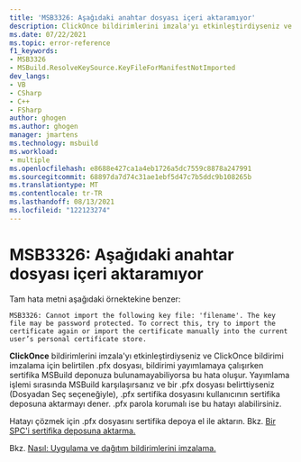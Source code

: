 ```yaml
---
title: 'MSB3326: Aşağıdaki anahtar dosyası içeri aktaramıyor'
description: ClickOnce bildirimlerini imzala'yı etkinleştirdiyseniz ve ClickOnce bildirimi imzalama için belirtilen .pfx dosyası, bildirimi yayımlamaya çalışırken sertifika MSBuild deponuza bulunamayabiliyorsa bu hata oluşur.
ms.date: 07/22/2021
ms.topic: error-reference
f1_keywords:
- MSB3326
- MSBuild.ResolveKeySource.KeyFileForManifestNotImported
dev_langs:
- VB
- CSharp
- C++
- FSharp
author: ghogen
ms.author: ghogen
manager: jmartens
ms.technology: msbuild
ms.workload:
- multiple
ms.openlocfilehash: e8688e427ca1a4eb1726a5dc7559c8878a247991
ms.sourcegitcommit: 68897da7d74c31ae1ebf5d47c7b5ddc9b108265b
ms.translationtype: MT
ms.contentlocale: tr-TR
ms.lasthandoff: 08/13/2021
ms.locfileid: "122123274"
---
```

# <a name="msb3326-cannot-import-the-following-key-file"></a>MSB3326: Aşağıdaki anahtar dosyası içeri aktaramıyor

Tam hata metni aşağıdaki örnektekine benzer:

```output
MSB3326: Cannot import the following key file: 'filename'. The key file may be password protected. To correct this, try to import the certificate again or import the certificate manually into the current user’s personal certificate store.
```

**ClickOnce** bildirimlerini imzala'yı etkinleştirdiyseniz ve ClickOnce bildirimi imzalama için belirtilen .pfx dosyası, bildirimi yayımlamaya çalışırken sertifika MSBuild deponuza bulunamayabiliyorsa bu hata oluşur. Yayımlama işlemi sırasında MSBuild karşılaşırsanız ve bir .pfx dosyası belirttiyseniz  (Dosyadan Seç seçeneğiyle), .pfx sertifika dosyasını kullanıcının sertifika deposuna aktarmayı dener. .pfx parola korumalı ise bu hatayı alabilirsiniz.

Hatayı çözmek için .pfx dosyasını sertifika depoya el ile aktarın. Bkz. [Bir SPC'i sertifika deposuna aktarma.](/windows-hardware/drivers/install/importing-an-spc-into-a-certificate-store)

Bkz. [Nasıl: Uygulama ve dağıtım bildirimlerini imzalama.](../../ide/how-to-sign-application-and-deployment-manifests.md)

